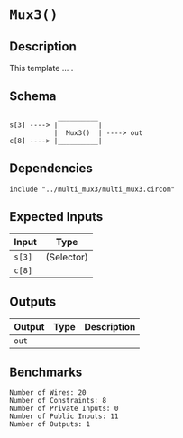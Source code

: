 # `Mux3()`
<!-- TODO: Fill in -->

## Description

This template ... .

## Schema

```
            __________     
s[3] ----> |          |
           |  Mux3()  | ----> out
c[8] ----> |__________|     
```

## Dependencies

```
include "../multi_mux3/multi_mux3.circom"
```

## Expected Inputs

| Input           | Type           |
| -------------   | -------------  | 
| `s[3]`          | (Selector)     |
| `c[8]`       |                |

## Outputs

| Output        | Type           | Description     |
| ------------- | -------------  | ----------      | 
| `out`      |                |          |

## Benchmarks 

```
Number of Wires: 20
Number of Constraints: 8
Number of Private Inputs: 0
Number of Public Inputs: 11
Number of Outputs: 1
```